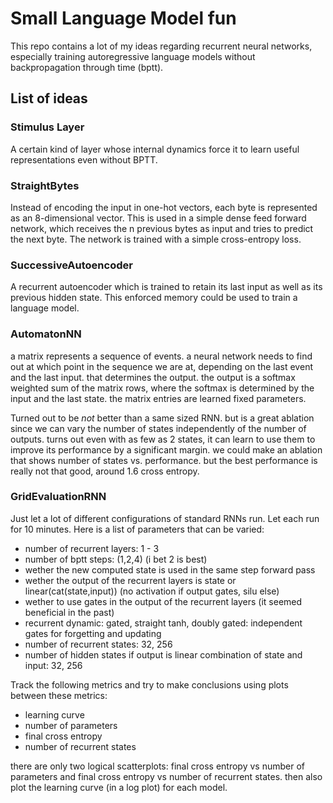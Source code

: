 # Small Language Model fun

This repo contains a lot of my ideas regarding recurrent neural networks, especially training autoregressive language models without backpropagation through time (bptt). 

## List of ideas

### Stimulus Layer

A certain kind of layer whose internal dynamics force it to learn useful representations even without BPTT.

### StraightBytes

Instead of encoding the input in one-hot vectors, each byte is represented as an 8-dimensional vector. This is used in a simple dense feed forward network, which receives the n previous bytes as input and tries to predict the next byte. The network is trained with a simple cross-entropy loss.

### SuccessiveAutoencoder

A recurrent autoencoder which is trained to retain its last input as well as its previous hidden state. This enforced memory could be used to train a language model.


### AutomatonNN

a matrix represents a sequence of events. a neural network needs to find out at which point in the sequence we are at, depending on the last event and the last input. that determines the output. the output is a softmax weighted sum of the matrix rows, where the softmax is determined by the input and the last state. the matrix entries are learned fixed parameters.

Turned out to be _not_ better than a same sized RNN. but is a great ablation since we can vary the number of states independently of the number of outputs. turns out even with as few as 2 states, it can learn to use them to improve its performance by a significant margin. we could make an ablation that shows number of states vs. performance. but the best performance is really not that good, around 1.6 cross entropy.


### GridEvaluationRNN

Just let a lot of different configurations of standard RNNs run. Let each run for 10 minutes.
Here is a list of parameters that can be varied:
* number of recurrent layers: 1 - 3
* number of bptt steps: (1,2,4) (i bet 2 is best)
* wether the new computed state is used in the same step forward pass
* wether the output of the recurrent layers is state or linear(cat(state,input)) (no activation if output gates, silu else)
* wether to use gates in the output of the recurrent layers (it seemed beneficial in the past)
* recurrent dynamic: gated, straight tanh, doubly gated: independent gates for forgetting and updating
* number of recurrent states: 32, 256
* number of hidden states if output is linear combination of state and input: 32, 256

Track the following metrics and try to make conclusions using plots between these metrics:
* learning curve
* number of parameters
* final cross entropy
* number of recurrent states

there are only two logical scatterplots: final cross entropy vs number of parameters and final cross entropy vs number of recurrent states. then also plot the learning curve (in a log plot) for each model. 